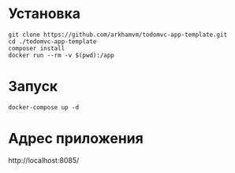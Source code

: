 # Установка
```
git clone https://github.com/arkhamvm/todomvc-app-template.git
cd ./todomvc-app-template
composer install
docker run --rm -v $(pwd):/app 
```

# Запуск
```
docker-compose up -d
```

# Адрес приложения
http://localhost:8085/
